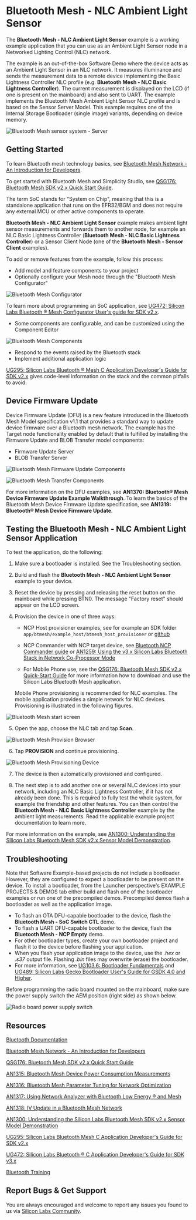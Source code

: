 # Bluetooth Mesh - NLC Ambient Light Sensor

The **Bluetooth Mesh - NLC Ambient Light Sensor** example is a working example application that you can use as an Ambient Light Sensor node in a Networked Lighting Control (NLC) network.

The example is an out-of-the-box Software Demo where the device acts as an Ambient Light Sensor in an NLC network. It measures illuminance and sends the measurement data to a remote device implementing the Basic Lightness Controller NLC profile (e.g. **Bluetooth Mesh - NLC Basic Lightness Controller**). The current measurement is displayed on the LCD (if one is present on the mainboard) and also sent to UART. The example implements the Bluetooth Mesh Ambient Light Sensor NLC profile and is based on the Sensor Server Model. This example requires one of the Internal Storage Bootloader (single image) variants, depending on device memory.

![Bluetooth Mesh sensor system - Server](readme_img7.png)

## Getting Started

To learn Bluetooth mesh technology basics, see [Bluetooth Mesh Network - An Introduction for Developers](https://www.bluetooth.com/wp-content/uploads/2019/03/Mesh-Technology-Overview.pdf).

To get started with Bluetooth Mesh and Simplicity Studio, see [QSG176: Bluetooth Mesh SDK v2.x Quick Start Guide](https://www.silabs.com/documents/public/quick-start-guides/qsg176-bluetooth-mesh-sdk-v2x-quick-start-guide.pdf).

The term SoC stands for "System on Chip", meaning that this is a standalone application that runs on the EFR32/BGM and does not require any external MCU or other active components to operate.

**Bluetooth Mesh - NLC Ambient Light Sensor** example makes ambient light sensor measurements and forwards them to another node, for example an NLC Basic Lightness Controller (**Bluetooth Mesh - NLC Basic Lightness Controller**) or a Sensor Client Node (one of the **Bluetooth Mesh - Sensor Client** examples).

To add or remove features from the example, follow this process:

- Add model and feature components to your project
- Optionally configure your Mesh node through the "Bluetooth Mesh Configurator"

![Bluetooth Mesh Configurator](readme_img1.png)

To learn more about programming an SoC application, see [UG472: Silicon Labs Bluetooth ® Mesh Configurator User's guide for SDK v2.x](https://www.silabs.com/documents/public/user-guides/ug472-bluetooth-mesh-v2x-node-configuration-users-guide.pdf).

- Some components are configurable, and can be customized using the Component Editor

![Bluetooth Mesh Components](readme_img8.png)

- Respond to the events raised by the Bluetooth stack
- Implement additional application logic

[UG295: Silicon Labs Bluetooth ® Mesh C Application Developer's Guide for SDK v2.x](https://www.silabs.com/documents/public/user-guides/ug295-bluetooth-mesh-dev-guide.pdf) gives code-level information on the stack and the common pitfalls to avoid.

## Device Firmware Update

Device Firmware Update (DFU) is a new feature introduced in the Bluetooth Mesh Model specification v1.1 that provides a standard way to update device firmware over a Bluetooth mesh network. The example has the Target node functionality enabled by default that is fulfilled by installing the Firmware Update and BLOB Transfer model components:

- Firmware Update Server
- BLOB Transfer Server

![Bluetooth Mesh Firmware Update Components](readme_img9.png)

![Bluetooth Mesh Transfer Components](readme_img10.png)

For more information on the DFU examples, see **AN1370: Bluetooth® Mesh Device Firmware Update Example Walkthrough**. To learn the basics of the Bluetooth Mesh Device Firmware Update specification, see **AN1319: Bluetooth® Mesh Device Firmware Update**.

## Testing the Bluetooth Mesh - NLC Ambient Light Sensor Application

To test the application, do the following:

1. Make sure a bootloader is installed. See the Troubleshooting section.
2. Build and flash the **Bluetooth Mesh - NLC Ambient Light Sensor** example to your device.
3. Reset the device by pressing and releasing the reset button on the mainboard while pressing BTN0. The message "Factory reset" should appear on the LCD screen.
4. Provision the device in one of three ways:

   - NCP Host provisioner examples, see for example an SDK folder `app/btmesh/example_host/btmesh_host_provisioner` or [github](https://github.com/SiliconLabs/bluetooth_mesh_stack_features/tree/master/provisioning)

   - NCP Commander with NCP target device, see [Bluetooth NCP Commander guide](https://docs.silabs.com/simplicity-studio-5-users-guide/latest/ss-5-users-guide-tools-bluetooth-ncp-commander) or [AN1259: Using the v3.x Silicon Labs Bluetooth Stack in Network Co-Processor Mode](https://www.silabs.com/documents/public/application-notes/an1259-bt-ncp-mode-sdk-v3x.pdf)

   - For Mobile Phone use, see the [QSG176: Bluetooth Mesh SDK v2.x Quick-Start Guide](https://www.silabs.com/documents/public/quick-start-guides/qsg176-bluetooth-mesh-sdk-v2x-quick-start-guide.pdf) for more information how to download and use the Silicon Labs Bluetooth Mesh application.

   Mobile Phone provisioning is recommended for NLC examples. The mobile application provides a simple network for NLC devices. Provisioning is illustrated in the following figures.

![Bluetooth Mesh start screen](readme_img6.png)

5. Open the app, choose the NLC tab and tap **Scan**.

![Bluetooth Mesh Provision Browser](readme_img2.png)

6. Tap **PROVISION** and continue provisioning.

![Bluetooth Mesh Provisioning Device](readme_img3.png)

7. The device is then automatically provisioned and configured.

8. The next step is to add another one or several NLC devices into your network, including an NLC Basic Lightness Controller, if it has not already been done. This is required to fully test the whole system, for example the friendship and other features. You can then control the **Bluetooth Mesh - NLC Basic Lightness Controller** example by the ambient light measurements. Read the applicable example project documentation to learn more.

For more information on the example, see [AN1300: Understanding the Silicon Labs Bluetooth Mesh SDK v2.x Sensor Model Demonstration](https://www.silabs.com/documents/public/application-notes/an1300-understanding-bluetooth-mesh-sensor-model-demo-sdk-2x.pdf).

## Troubleshooting

Note that Software Example-based projects do not include a bootloader. However, they are configured to expect a bootloader to be present on the device. To install a bootloader, from the Launcher perspective's EXAMPLE PROJECTS & DEMOS tab either build and flash one of the bootloader examples or run one of the precompiled demos. Precompiled demos flash a bootloader as well as the application image.

- To flash an OTA DFU-capable bootloader to the device, flash the **Bluetooth Mesh - SoC Switch CTL** demo.
- To flash a UART DFU-capable bootloader to the device, flash the **Bluetooth Mesh - NCP Empty** demo.
- For other bootloader types, create your own bootloader project and flash it to the device before flashing your application.
- When you flash your application image to the device, use the *.hex* or *.s37* output file. Flashing *.bin* files may overwrite (erase) the bootloader.
- For more information, see [UG103.6: Bootloader Fundamentals](https://www.silabs.com/documents/public/user-guides/ug103-06-fundamentals-bootloading.pdf) and [UG489: Silicon Labs Gecko Bootloader User's Guide for GSDK 4.0 and Higher](https://cn.silabs.com/documents/public/user-guides/ug489-gecko-bootloader-user-guide-gsdk-4.pdf).

Before programming the radio board mounted on the mainboard, make sure the power supply switch the AEM position (right side) as shown below.

![Radio board power supply switch](readme_img0.png)

## Resources

[Bluetooth Documentation](https://docs.silabs.com/bluetooth/latest/)

[Bluetooth Mesh Network - An Introduction for Developers](https://www.bluetooth.com/wp-content/uploads/2019/03/Mesh-Technology-Overview.pdf)

[QSG176: Bluetooth Mesh SDK v2.x Quick Start Guide](https://www.silabs.com/documents/public/quick-start-guides/qsg176-bluetooth-mesh-sdk-v2x-quick-start-guide.pdf)

[AN1315: Bluetooth Mesh Device Power Consumption Measurements](https://www.silabs.com/documents/public/application-notes/an1315-bluetooth-mesh-power-consumption-measurements.pdf)

[AN1316: Bluetooth Mesh Parameter Tuning for Network Optimization](https://www.silabs.com/documents/public/application-notes/an1316-bluetooth-mesh-network-optimization.pdf)

[AN1317: Using Network Analyzer with Bluetooth Low Energy ® and Mesh](https://www.silabs.com/documents/public/application-notes/an1317-network-analyzer-with-bluetooth-mesh-le.pdf)

[AN1318: IV Update in a Bluetooth Mesh Network](https://www.silabs.com/documents/public/application-notes/an1318-bluetooth-mesh-iv-update.pdf)

[AN1300: Understanding the Silicon Labs Bluetooth Mesh SDK v2.x Sensor Model Demonstration](https://www.silabs.com/documents/public/application-notes/an1300-understanding-bluetooth-mesh-sensor-model-demo-sdk-2x.pdf)

[UG295: Silicon Labs Bluetooth Mesh C Application Developer's Guide for SDK v2.x](https://www.silabs.com/documents/public/user-guides/ug295-bluetooth-mesh-dev-guide.pdf)

[UG472: Silicon Labs Bluetooth ® C Application Developer's Guide for SDK v3.x](https://www.silabs.com/documents/public/user-guides/ug434-bluetooth-c-soc-dev-guide-sdk-v3x.pdf)

[Bluetooth Training](https://www.silabs.com/support/training/bluetooth)

## Report Bugs & Get Support

You are always encouraged and welcome to report any issues you found to us via [Silicon Labs Community](https://www.silabs.com/community).
